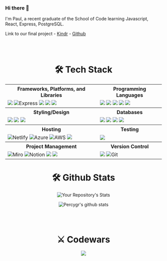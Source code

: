 ### Hi there 👋

I'm Paul, a recent graduate of the School of Code learning Javascript, React, Express, PostgreSQL.

Link to our final project -
<a href="https://kindr.netlify.app" alt="Kindr Github">Kindr</a> -
<a href="https://github.com/jsonandthearguments/kindr/" alt="Kindr Github">Github</a>

<!--
**percygr/percygr** is a ✨ _special_ ✨ repository because its `README.md` (this file) appears on your GitHub profile.

Here are some ideas to get you started:

- 🔭 I’m currently working on ...
- 🌱 I’m currently learning ...
- 👯 I’m looking to collaborate on ...
- 🤔 I’m looking for help with ...
- 💬 Ask me about ...
- 📫 How to reach me: ...
- 😄 Pronouns: ...
- ⚡ Fun fact: ...
-->

<br><br>

<h1 align="center">🛠 Tech Stack</h1>

<div align="center">

  <table>
    <tr>
      <th>Frameworks, Platforms, and Libraries</th>
      <th>Programming Languages</th>
    </tr>
    <tr>
      <td>
        <img src="https://img.shields.io/badge/react-%2320232a.svg?style=for-the-badge&logo=react&logoColor=%2361DAFB">
        <img src="https://img.shields.io/badge/Express-000000.svg?style=for-the-badge&logo=Express&logoColor=white" alt="Express">
        <img src="https://img.shields.io/badge/typescript-%23007ACC.svg?style=for-the-badge&logo=typescript&logoColor=white">
        <img src="https://img.shields.io/badge/node.js-6DA55F?style=for-the-badge&logo=node.js&logoColor=white">
        <img src="https://img.shields.io/badge/.Net-%23512BD4.svg?style=for-the-badge&logo=.net&logoColor=white">
      </td>
      <td>
        <img src="https://img.shields.io/badge/javascript-%23323330.svg?style=for-the-badge&logo=javascript&logoColor=%23F7DF1E">
        <img src="https://img.shields.io/badge/c%23-%23239120.svg?style=for-the-badge&logo=c%20sharp&logoColor=white">
        <img src="https://img.shields.io/badge/python-%233776AB.svg?style=for-the-badge&logo=python&logoColor=white">
        <img src="https://img.shields.io/badge/c%2b%2b-%2300599C.svg?style=for-the-badge&logo=c%2b%2b&logoColor=white">
        <img src="https://img.shields.io/badge/php-%23777BB4.svg?style=for-the-badge&logo=php&logoColor=white">
      </td>
    </tr>
    <tr>
      <th>Styling/Design</th>
      <th>Databases</th>
    </tr>
    <tr>
      <td>
        <img src="https://img.shields.io/badge/bootstrap-%237952B3.svg?style=for-the-badge&logo=bootstrap&logoColor=white">
        <img src="https://img.shields.io/badge/css3-%231572B6.svg?style=for-the-badge&logo=css3&logoColor=white">
        <img src="https://img.shields.io/badge/figma-%23F24E1E.svg?style=for-the-badge&logo=figma&logoColor=white">
      </td>
      <td>
        <img src="https://img.shields.io/badge/MongoDB-%234ea94b.svg?style=for-the-badge&logo=mongodb&logoColor=white">
        <img src="https://img.shields.io/badge/postgres-%23316192.svg?style=for-the-badge&logo=postgresql&logoColor=white">
        <img src="https://img.shields.io/badge/microsoft%20sql%20server-%23CC2927.svg?style=for-the-badge&logo=microsoftsqlserver&logoColor=white">
        <img src="https://img.shields.io/badge/mariadb-%23003545.svg?style=for-the-badge&logo=mariadb&logoColor=white">
      </td>
    </tr>
    <tr>
      <th>Hosting</th>
      <th>Testing</th>
    </tr>
    <tr>
      <td>
        <img src="https://img.shields.io/badge/netlify-%23000000.svg?style=for-the-badge&logo=netlify&logoColor=#00C7B7" alt="Netlify">
        <img src="https://img.shields.io/badge/microsoft%20azure-%230078D4.svg?style=for-the-badge&logo=microsoft%20azure&logoColor=white" alt="Azure">
        <img src="https://img.shields.io/badge/amazon%20aws-%23232F3E.svg?style=for-the-badge&logo=amazon%20aws&logoColor=white" alt="AWS">
        <img src="https://img.shields.io/badge/apache-%23D22128.svg?style=for-the-badge&logo=apache&logoColor=white">
      </td>
      <td>
        <img src="https://img.shields.io/badge/-jest-%23C21325?style=for-the-badge&logo=jest&logoColor=white">
      </td>
    </tr>
    <tr>
      <th>Project Management</th>
      <th>Version Control</th>
    </tr>
    <tr>
      <td>
        <img src="https://img.shields.io/badge/Miro-050038?style=for-the-badge&logo=Miro&logoColor=white" alt="Miro">
        <img src="https://img.shields.io/badge/Notion-000000?style=for-the-badge&logo=notion&logoColor=white" alt="Notion">
        <img src="https://img.shields.io/badge/Canva-%2300C4CC.svg?style=for-the-badge&logo=Canva&logoColor=white">
        <img src="https://img.shields.io/badge/Trello-%23026AA7.svg?style=for-the-badge&logo=Trello&logoColor=white">
      </td>
      <td>
        <img src="https://img.shields.io/badge/github-%23121011.svg?style=for-the-badge&logo=github&logoColor=white">
        <img src="https://img.shields.io/badge/Git-F05032.svg?style=for-the-badge&logo=Git&logoColor=white" alt="Git">
      </td>
    </tr>
  </table>

</div>
<h1 align="center">🛠 Github Stats</h1>
<div align="center">

<!-- <img align="center" style="margin:0.5rem" src="https://github-readme-stats.vercel.app/api/top-langs/?username=percygr&hide=html,css&theme=blue-green" /> -->

![Your Repository's Stats](https://github-readme-stats.vercel.app/api/top-langs/?username=percygr&lang_count=5&theme=blue-green)

![Percygr's github stats](https://github-readme-stats.vercel.app/api?username=percygr&theme=vision-friendly-dark)

</div>

<br><br>

<div align="center">
<h1 align="center">⚔️ Codewars</h1>

<img src="https://www.codewars.com/users/percygr/badges/large"/></div>
